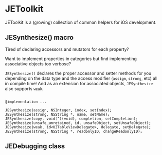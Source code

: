 # JEToolkit
JEToolkit is a (growing) collection of common helpers for iOS development.


## JESynthesize() macro

Tired of declaring accessors and mutators for each property?

Want to implement properties in categories but find implementing associative objects too verbose?

`JESynthesize()` declares the proper accessor and setter methods for you depending on the data type and the access modifier (`assign`, `strong`, etc) all in compile time! And as an extension for associated objects, `JESynthesize` also supports `weak`.

```objc

@implementation ...

JESynthesize(assign, NSInteger, index, setIndex);
JESynthesize(strong, NSString *, name, setName);
JESynthesize(copy, void(^)(void), completion, setCompletion);
JESynthesize(unsafe_unretained, id, unsafeObject, setUnsafeObject);
JESynthesize(weak, id<UITableViewDelegate>, delegate, setDelegate);
JESynthesize(strong, NSString *, readonlyID, changeReadonlyID);
```

## JEDebugging class
